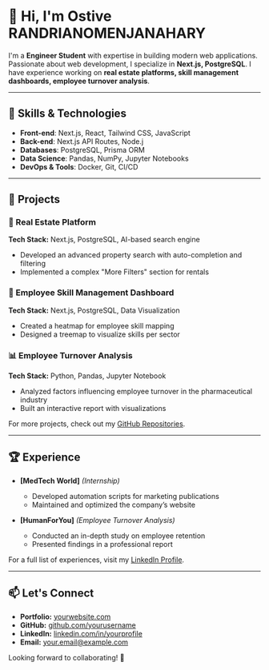 
# 👋 Hi, I'm Ostive RANDRIANOMENJANAHARY

I'm a **Engineer Student** with expertise in building modern web applications. Passionate about web development, I specialize in **Next.js, PostgreSQL**. I have experience working on **real estate platforms, skill management dashboards, employee turnover analysis**.

---

## 🚀 Skills & Technologies  

- **Front-end**: Next.js, React, Tailwind CSS, JavaScript
- **Back-end**: Next.js API Routes, Node.j
- **Databases**: PostgreSQL, Prisma ORM  
- **Data Science**: Pandas, NumPy, Jupyter Notebooks  
- **DevOps & Tools**: Docker, Git, CI/CD  

---

## 📂 Projects  

### 🏡 Real Estate Platform  
**Tech Stack:** Next.js, PostgreSQL, AI-based search engine  
- Developed an advanced property search with auto-completion and filtering  
- Implemented a complex "More Filters" section for rentals  

### 🏢 Employee Skill Management Dashboard  
**Tech Stack:** Next.js, PostgreSQL, Data Visualization  
- Created a heatmap for employee skill mapping  
- Designed a treemap to visualize skills per sector  

### 📊 Employee Turnover Analysis  
**Tech Stack:** Python, Pandas, Jupyter Notebook  
- Analyzed factors influencing employee turnover in the pharmaceutical industry  
- Built an interactive report with visualizations  

For more projects, check out my [GitHub Repositories](https://github.com/ostive).

---

## 🏆 Experience  

- **[MedTech World]** _(Internship)_  
  - Developed automation scripts for marketing publications  
  - Maintained and optimized the company’s website  

- **[HumanForYou]** _(Employee Turnover Analysis)_  
  - Conducted an in-depth study on employee retention  
  - Presented findings in a professional report  

For a full list of experiences, visit my [LinkedIn Profile](https://linkedin.com/in/yourprofile).

---

## 📫 Let's Connect  

- **Portfolio:** [yourwebsite.com](https://yourwebsite.com)  
- **GitHub:** [github.com/yourusername](https://github.com/yourusername)  
- **LinkedIn:** [linkedin.com/in/yourprofile](https://linkedin.com/in/yourprofile)  
- **Email:** your.email@example.com  

Looking forward to collaborating! 🚀  
